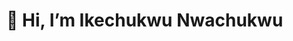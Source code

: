 # 👋 Hi, I’m Ikechukwu Nwachukwu

<!---
IkenNwa/IkenNwa is a ✨ special ✨ repository because its `README.md` (this file) appears on your GitHub profile.
You can click the Preview link to take a look at your changes.
--->
